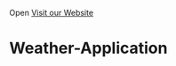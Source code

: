 Open [Visit our Website](https://amit-mandal-kgce.github.io/Weather-Application1/)
# Weather-Application
